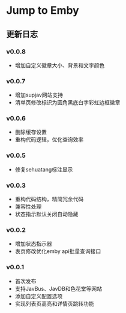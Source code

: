 # Jump to Emby 

## 更新日志

### v0.0.8

- 增加自定义徽章大小、背景和文字颜色

### v0.0.7

- 增加supjav网站支持
- 清单页修改标识为圆角黑底白字彩虹边框徽章

### v0.0.6

- 删除缓存设置
- 重构代码逻辑，优化查询效率

### v0.0.5

- 修复sehuatang标注显示

### v0.0.3

- 重构代码结构，精简冗余代码
- 兼容性处理
- 状态指示默认关闭自动隐藏


### v0.0.2

- 增加状态指示器
- 表页修改优化emby api批量查询接口

### v0.0.1

- 首次发布
- 支持JavBus、JavDB和色花堂等网站
- 添加自定义配置选项
- 实现列表页高亮和详情页跳转功能